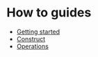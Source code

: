# How to guides

* [Getting started](quickstart.md)
* [Construct](construct.md)
* [Operations](operations.md)